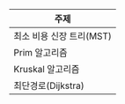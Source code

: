 | 주제            |
| --------------- |
| 최소 비용 신장 트리(MST)  |
| Prim 알고리즘     |
| Kruskal 알고리즘 |
| 최단경로(Dijkstra) |